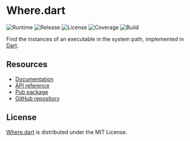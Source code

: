 # Where.dart
![Runtime](https://img.shields.io/badge/dart-%3E%3D2.0-brightgreen.svg) ![Release](https://img.shields.io/pub/v/where.svg) ![License](https://img.shields.io/badge/license-MIT-blue.svg) ![Coverage](https://coveralls.io/repos/github/cedx/where.dart/badge.svg) ![Build](https://travis-ci.com/cedx/where.dart.svg)

Find the instances of an executable in the system path, implemented in [Dart](https://www.dartlang.org).

## Resources
- [Documentation](https://dev.belin.io/where.dart)
- [API reference](https://dev.belin.io/where.dart/api)
- [Pub package](https://pub.dartlang.org/packages/where)
- [GitHub repository](https://github.com/cedx/where.dart)

## License
[Where.dart](https://dev.belin.io/where.dart) is distributed under the MIT License.
